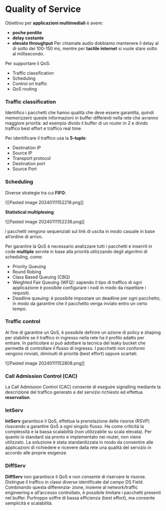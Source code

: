 # Quality of Service

Obiettivo per **applicazioni multimediali** è avere:
- **poche perdite**
- **delay costante**
- **elevato throughput**
Per chiamate audio dobbiamo mantenere il delay al di sotto dei 100-150 ms, mentre per **tactile internet** si vuole stare sotto al millisecondo.

Per supportare il QoS:
- Traffic classification
- Scheduling
- Control on traffic
- QoS routing

### Traffic classification

Identifico i pacchetti che hanno qualità che deve essere garantita, quindi memorizzerò queste informazioni in buffer differenti nella rete che avranno maggiore priorità: ad esempio divido il buffer di un router in 2 e divido traffico best effort e traffico real time.

Per identificare il traffico usa la **5-tuple**:
- Destination IP
- Source IP
- Transport protocol
- Destination port
- Source Port

### Scheduling

Diverse strategie tra cui **FIFO**:

![[Pasted image 20240111152219.png]]

**Statistical multiplexing**:

![[Pasted image 20240111152236.png]]

i pacchetti vengono sequenziati sul link di uscita in modo casuale in base all’ordine di arrivo.

Per garantire la QoS è necessario analizzare tutti i pacchetti e inserirli in code **multiple** servite in base alla priorità utilizzando degli algoritmi di scheduling, come:
- Priority Queuing
- Round Robing
- Class Based Queuing (CBQ)
- Weighted Fair Queuing (WFQ): sapendo il tipo di traffico di ogni applicazione è possibile configurare i nodi in modo da rispettare i requisiti.
- Deadline queuing: è possibile impostare un deadline per ogni pacchetto, in modo da garantire che il pacchetto venga inviato entro un certo tempo.

### Traffic control

Al fine di garantire un QoS, è possibile definire un azione di policy e shaping per stabilire se il traffico in ingresso nella rete ha il profilo adatto per entrare. In particolare si può adottare la tecnica del leaky bucket che permette di controllare il flusso di ingresso.
I pacchetti non conformi vengono rinviati, diminuiti di priorità (best effort) oppure scartati.

![[Pasted image 20240111152808.png]]

### Call Admission Control (CAC)

La Call Admission Control (CAC) consente di eseguire signalling mediante la descrizione del traffico generato e del servizio richiesto ed effettua **reservation**.

### IntServ

**IntServ** garantisce il QoS, effettua la prenotazione delle risorse (RSVP) riuscendo a garantire QoS a ogni singolo flusso.
Ha come criticità la complessità e la bassa scalabilità (non utilizzabile su scala elevata). Per quanto lo standard sia pronto e implementato nei router, non viene utilizzato.
La soluzione è stata standardizzata in modo da consentire alle applicazioni di richiedere e ricevere dalla rete una qualità del servizio in accordo alle proprie esigenze.

### DiffServ

**DiffServ** non garantisce il QoS e non consente di riservare le risorse.
Distingue il traffico in classi diverse identificate dal campo DS Field. Combinando questa differenzia‑
zione, insieme al network/traffic engineering e all’accesso controllato, è possibile limitare i pacchetti
presenti nel buffer.
Purtroppo soffre di bassa efficienza (best effort), ma consente semplicità e scalabilità.